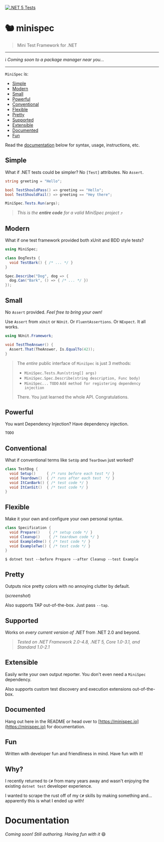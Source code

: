 [![.NET 5 Tests](https://github.com/beccasaurus/minispec/workflows/dotnet%20test/badge.svg)](https://github.com/beccasaurus/minispec/actions?query=workflow%3A%22dotnet+test%22)

# 🐿️ minispec

> Mini Test Framework for .NET

---

ℹ️ _Coming soon to a package manager near you..._

---

`MiniSpec` is:

- [Simple](#simple)
- [Modern](#modern)
- [Small](#small)
- [Powerful](#powerful)
- [Conventional](#conventional)
- [Flexible](#flexible)
- [Pretty](#pretty)
- [Supported](#supported)
- [Extensible](#extensible)
- [Documented](#documented)
- [Fun](#fun)

Read the [documentation](#documentation) below for syntax, usage, instructions, etc.

## Simple

What if .NET tests could be simpler? No `[Test]` attributes. No `Assert`.

```cs
string greeting = "Hello";

bool TestShouldPass() => greeting == "Hello";
bool TestShouldFail() => greeting == "Hey there";

MiniSpec.Tests.Run(args);
```

> _This is the **entire code** for a valid MiniSpec project_ ⤴

## Modern

What if one test framework provided both xUnit and BDD style tests?

```cs
using MiniSpec;

class DogTests {
  void TestBark() { /* ... */ }
}

Spec.Describe("Dog", dog => {
  dog.Can("Bark", () => { /* ... */ })
});
```

## Small

No `Assert` provided. _Feel free to bring your own!_

Use `Assert` from `xUnit` or `NUnit`. Or `FluentAssertions`. Or `NExpect`. It all works.

```cs
using NUnit.Framework;

void TestTheAnswer() {
  Assert.That(TheAnswer, Is.EqualTo(42));
}
```

> The _entire_ public interface of `MiniSpec` is just 3 methods:
> - `MiniSpec.Tests.Run(string[] args)`
> - `MiniSpec.Spec.Describe(string description, Func body)`
> - `MiniSpec...` `TODO` `Add method for registering dependency injection`
> 
> There. You just learned the whole API. Congratulations.

## Powerful

You want Dependency Injection? Have dependency injection.

```cs
TODO
```

## Conventional

What if conventional terms like `SetUp` and `TearDown` just worked?

```cs
class TestDog {
  void Setup()     { /* runs before each test */ }
  void Teardown()  { /* runs after each test  */ }
  void ItCanBark() { /* test code */ }
  void ItCanSit()  { /* test code */ }
}
```

## Flexible

Make it your own and configure your own personal syntax.

```cs
class Specification {
  void Prepare()    { /* setup code */ }
  void Cleanup()    { /* teardown code */ }
  void ExampleOne() { /* test code */ }
  void ExampleTwo() { /* test code */ }
}
```

```
$ dotnet test --before Prepare --after Cleanup --test Example
```

## Pretty

Outputs nice pretty colors with no annoying clutter by default.

(_screenshot_)

Also supports TAP out-of-the-box. Just pass `--tap`.

## Supported

Works on _every current version of .NET_ from .NET 2.0 and beyond.

> _Tested on .NET Framework 2.0-4.8, .NET 5, Core 1.0-3.1, and Standard 1.0-2.1_

## Extensible

Easily write your own output reporter. You don't even need a `MiniSpec` dependency.

Also supports custom test discovery and execution extensions out-of-the-box.

## Documented

Hang out here in the README or head over to [https://minispec.io](https://minispec.io) for documentation.

## Fun

Written with developer fun and friendliness in mind. Have fun with it!

## Why?

I recently returned to `C#` from many years away and wasn't enjoying the existing `dotnet test` developer experience.

I wanted to scrape the rust off of my `C#` skills by making something and... apparently this is what I ended up with!

# Documentation

_Coming soon! Still authoring. Having fun with it_ 😄